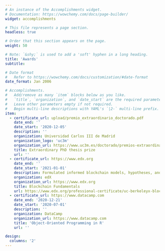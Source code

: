 ```yaml
---
# An instance of the Accomplishments widget.
# Documentation: https://wowchemy.com/docs/page-builder/
widget: accomplishments

# This file represents a page section.
headless: true

# Order that this section appears on the page.
weight: 50

# Note: `&shy;` is used to add a 'soft' hyphen in a long heading.
title: 'Awards'
subtitle:

# Date format
#   Refer to https://wowchemy.com/docs/customization/#date-format
date_format: Jan 2006

# Accomplishments.
#   Add/remove as many `item` blocks below as you like.
#   `title`, `organization`, and `date_start` are the required parameters.
#   Leave other parameters empty if not required.
#   Begin multi-line descriptions with YAML's `|2-` multi-line prefix.
item:
  - certificate_url: upload/premio_extraordinario_doctorado.pdf
    date_end: ''
    date_start: '2020-12-05'
    description: ''
    organization: Universidad Carlos III de Madrid
    organization_logo: 'uc3m'
    organization_url: https://www.uc3m.es/doctorado/premios-extraordinarios-doctorado
    title: Extraordinary PhD thesis prize
    url: ''
  - certificate_url: https://www.edx.org
    date_end: ''
    date_start: '2021-01-01'
    description: Formulated informed blockchain models, hypotheses, and use cases.
    organization: edX
    organization_url: https://www.edx.org
    title: Blockchain Fundamentals
    url: https://www.edx.org/professional-certificate/uc-berkeleyx-blockchain-fundamentals
  - certificate_url: https://www.datacamp.com
    date_end: '2020-12-21'
    date_start: '2020-07-01'
    description: ''
    organization: DataCamp
    organization_url: https://www.datacamp.com
    title: 'Object-Oriented Programming in R'
    url: ''

design:
  columns: '2'
---
```

